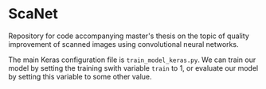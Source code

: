 # ScaNet
Repository for code accompanying master's thesis on the topic of quality improvement of scanned images using convolutional neural networks.


The main Keras configuration file is `train_model_keras.py`. We can train our model by setting the training swith variable `train` to 1, 
or evaluate our model by setting this variable to some other value.
